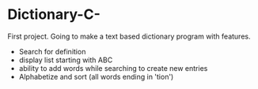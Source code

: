 # Dictionary-C-
First project. Going to make a text based dictionary program with features.


* Search for definition
* display list starting with ABC
* ability to add words while searching to create new entries
* Alphabetize and sort (all words ending in 'tion')
